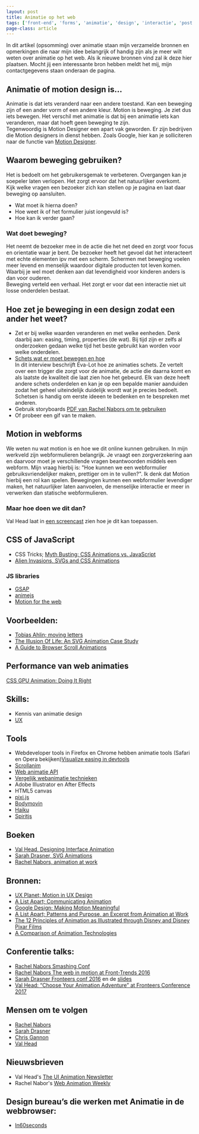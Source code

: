 ```yaml
---
layout: post
title: Animatie op het web
tags: ['front-end', 'forms', 'animatie', 'design', 'interactie', 'post']
page-class: article
---
```


In dit artikel (opsomming) over animatie staan mijn verzamelde bronnen en opmerkingen die naar mijn idee belangrijk of handig zijn als je meer wilt weten over animatie op het web. Als ik nieuwe bronnen vind zal ik deze hier plaatsen. Mocht jij een interessante bron hebben meldt het mij, mijn contactgegevens staan onderaan de pagina.

## Animatie of motion design is...

Animatie is dat iets veranderd naar een andere toestand. Kan een beweging zijn of een ander vorm of een andere kleur. Motion is beweging. Je ziet dus iets bewegen. Het verschil met animatie is dat bij een animatie iets kan veranderen, maar dat hoeft geen beweging te zijn.
<br>
Tegenwoordig is Motion Designer een apart vak geworden. Er zijn bedrijven die Motion designers in dienst hebben. Zoals Google, hier kan je solliciteren naar de functie van [Motion Designer](https://design.google.com/jobs/motion-designer/).


## Waarom beweging gebruiken?
Het is bedoelt om het gebruikersgemak te verbeteren. Overgangen kan je soepeler laten verlopen. Het zorgt ervoor dat het natuurlijker overkomt.
<br>
Kijk welke vragen een bezoeker zich kan stellen op je pagina en laat daar beweging op aansluiten.
- Wat moet ik hierna doen?
- Hoe weet ik of het formulier juist iongevuld is?
- Hoe kan ik verder gaan?


### Wat doet beweging?
Het neemt de bezoeker mee in de actie die het net deed en zorgt voor focus en orientatie waar je bent. De bezoeker heeft het gevoel dat het interacteert met echte elementen ipv met een scherm. Schermen met beweging voelen meer levend en menselijk waardoor digitale producten tot leven komen. Waarbij je wel moet denken aan dat levendigheid voor kinderen anders is dan voor ouderen.
<br>
Beweging verteld een verhaal. Het zorgt er voor dat een interactie niet uit losse onderdelen bestaat.


## Hoe zet je beweging in een design zodat een ander het weet?

* Zet er bij welke waarden veranderen en met welke eenheden.
Denk daarbij aan: easing, timing, properties (de wat). Bij tijd zijn er zelfs al onderzoeken gedaan welke tijd het beste gebruikt kan worden voor welke onderdelen.
* [Schets wat er moet bewegen en hoe](http://valhead.com/2016/12/08/sketching-interface-animations-an-interview-with-eva-lotta-lamm/)<br>
In dit interview beschrijft Eva-Lot hoe ze animaties schets. Ze vertelt over een trigger die zorgt voor de animatie, de actie die daarna komt en als laatste de kwaliteit die laat zien hoe het gebeurd. Elk van deze heeft andere schets onderdelen en kan je op een bepalde manier aanduiden zodat het geheel uiteindelijk duidelijk wordt wat je precies bedoelt.<br>
Schetsen is handig om eerste ideeen te bedenken en te bespreken met anderen.
* Gebruik storyboards [PDF van Rachel Nabors om te gebruiken](https://s3.amazonaws.com/stash.rachelnabors.com/downloads/storyboard.pdf)
* Of probeer een gif van te maken.


## Motion in webforms
We weten nu wat motion is en hoe we dit online kunnen gebruiken. In mijn werkveld zijn webformulieren belangrijk. Je vraagt een zorgverzekering aan en daarvoor moet je verschillende vragen beantwoorden middels een webform. Mijn vraag hierbij is: "Hoe kunnen we een webformulier gebruiksvriendelijker maken, prettiger om in te vullen?". Ik denk dat Motion hierbij een rol kan spelen. Bewegingen kunnen een webformulier levendiger maken, het natuurlijker laten aanvoelen, de menselijke interactie er meer in verwerken dan statische webformulieren. 

### Maar hoe doen we dit dan?
Val Head laat in [een screencast](http://valhead.com/2015/02/02/screencast-ui-animation-reviews-web-forms/) zien hoe je dit kan toepassen.


## CSS of JavaScript
- CSS Tricks; [Myth Busting: CSS Animations vs. JavaScript](https://css-tricks.com/myth-busting-css-animations-vs-javascript/)
- [Alien Invasions, SVGs and CSS Animations](https://journal.helabs.com/alien-invasions-svgs-and-css-animations-d56c4d757209)

### JS libraries
- [GSAP](https://greensock.com/)
- [animejs](http://animejs.com/)
- [Motion for the web](http://mojs.io/)


## Voorbeelden:
- [Tobias Ahlin; moving letters](http://tobiasahlin.com/moving-letters/)
- [The Illusion Of Life: An SVG Animation Case Study](https://www.smashingmagazine.com/2016/07/an-svg-animation-case-study/)
- [A Guide to Browser Scroll Animations](https://developer.telerik.com/featured/guide-browser-scroll-animations/)


## Performance van web animaties
[CSS GPU Animation: Doing It Right](https://www.smashingmagazine.com/2016/12/gpu-animation-doing-it-right/)


## Skills:
- Kennis van animatie design
- [UX](https://lawsofux.com/)


## Tools
* Webdeveloper tools in Firefox en Chrome hebben animatie tools (Safari en Opera bekijken)[Visualize easing in devtools](https://hacks.mozilla.org/2016/11/visualize-animations-easing-in-devtools/)
* [Scrollanim](http://scrollanim.kissui.io/)
* [Web animatie API](https://hacks.mozilla.org/2016/08/animating-like-you-just-dont-care-with-element-animate/)
* [Vergelijk webanimatie technieken](http://sparkbox.github.io/bouncy-ball/)
* Adobe Illustrator en After Effects
* HTML5 canvas
* [pixi.js](http://www.pixijs.com/)
* [Bodymovin](https://aescripts.com/bodymovin/)
* [Haiku](https://www.haiku.ai/blog/introducing-haiku/)
* [Spiritjs](https://spiritapp.io/)


## Boeken
* [Val Head, Designing Interface Animation](http://valhead.com/2016/07/26/designing-interface-animation-is-now-available/)
* [Sarah Drasner, SVG Animations](http://shop.oreilly.com/product/0636920045335.do?intcmp=il-web-books-videos-product-na_new_site_introduction_to_svg_animation_body_text_cta)
* [Rachel Nabors, animation at work](https://abookapart.com/products/animation-at-work)


## Bronnen:
* [UX Planet; Motion in UX Design](https://uxplanet.org/motion-in-ux-design-90f6da5c32fe#.49bacsb9l)
* [A List Apart; Communicating Animation](http://alistapart.com/article/communicating-animation)
* [Google Design; Making Motion Meaningful](https://design.google.com/articles/making-motion-meaningful/)
* [A List Apart; Patterns and Purpose, an Excerpt from Animation at Work](https://alistapart.com/article/patterns-and-purpose)
* [The 12 Principles of Animation as Illustrated through Disney and Disney Pixar Films](https://ohmy.disney.com/movies/2016/07/20/twelve-principles-animation-disney/)
* [A Comparison of Animation Technologies](https://css-tricks.com/comparison-animation-technologies/)

## Conferentie talks:
* [Rachel Nabors Smashing Conf](https://vimeo.com/163510676)
* [Rachel Nabors The web in motion at Front-Trends 2016](https://www.youtube.com/watch?v=jX_TWlDe-Is&feature=youtu.be&list=PLBevk0eXLOGdZ4yHChA-JW69DCBe7uGkJ)
* [Sarah Drasner Fronteers conf 2016](https://vimeo.com/194963386) en de [slides](http://slides.com/sdrasner/functional-fronteers#/)
* [Val Head: “Choose Your Animation Adventure” at Fronteers Conference 2017](https://vimeo.com/240478145)


## Mensen om te volgen
- [Rachel Nabors](https://twitter.com/rachelnabors) 
- [Sarah Drasner](https://twitter.com/sarah_edo)
- [Chris Gannon](https://twitter.com/ChrisGannon)
- [Val Head](https://twitter.com/vlh)


## Nieuwsbrieven
- Val Head's [The UI Animation Newsletter](http://uianimationnewsletter.com/)
- Rachel Nabor's [Web Animation Weekly](http://webanimationweekly.com/)


## Design bureau’s die werken met Animatie in de webbrowser:
- [In60seconds](https://www.in60seconds.nl/)

